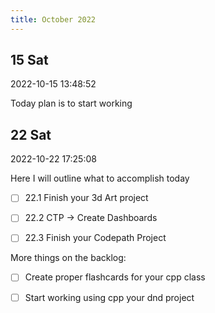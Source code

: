 ```yaml
---
title: October 2022
---
```


## 15 Sat

2022-10-15 13:48:52

Today plan is to start working


## 22 Sat


2022-10-22 17:25:08

Here I will outline what to accomplish today

-  [ ] 22.1 Finish your 3d Art project
-  [ ] 22.2 CTP -> Create Dashboards
-  [ ] 22.3 Finish your Codepath Project


More things on the backlog:

- [ ] Create proper flashcards for your cpp class
- [ ] Start working using cpp your dnd project



